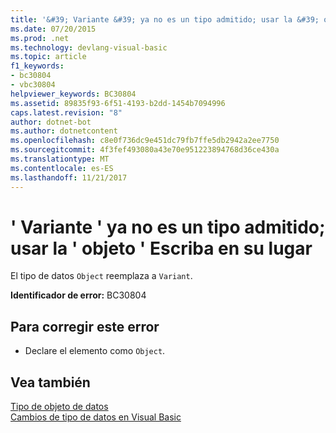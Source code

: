 ```yaml
---
title: '&#39; Variante &#39; ya no es un tipo admitido; usar la &#39; objeto &#39; Escriba en su lugar'
ms.date: 07/20/2015
ms.prod: .net
ms.technology: devlang-visual-basic
ms.topic: article
f1_keywords:
- bc30804
- vbc30804
helpviewer_keywords: BC30804
ms.assetid: 89835f93-6f51-4193-b2dd-1454b7094996
caps.latest.revision: "8"
author: dotnet-bot
ms.author: dotnetcontent
ms.openlocfilehash: c8e0f736dc9e451dc79fb7ffe5db2942a2ee7750
ms.sourcegitcommit: 4f3fef493080a43e70e951223894768d36ce430a
ms.translationtype: MT
ms.contentlocale: es-ES
ms.lasthandoff: 11/21/2017
---
```

# <a name="39variant39-is-no-longer-a-supported-type-use-the-39object39-type-instead"></a>&#39; Variante &#39; ya no es un tipo admitido; usar la &#39; objeto &#39; Escriba en su lugar
El tipo de datos `Object` reemplaza a `Variant`.  
  
 **Identificador de error:** BC30804  
  
## <a name="to-correct-this-error"></a>Para corregir este error  
  
-   Declare el elemento como `Object`.  
  
## <a name="see-also"></a>Vea también  
 [Tipo de objeto de datos](../../visual-basic/language-reference/data-types/object-data-type.md)  
 [Cambios de tipo de datos en Visual Basic](http://msdn.microsoft.com/en-us/0aca9f54-7231-49a5-ab26-a68ca79d08f3)
